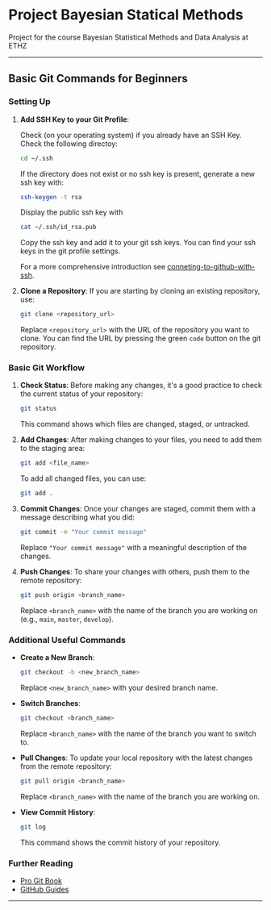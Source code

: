 # Project Bayesian Statical Methods
Project for the course Bayesian Statistical Methods and Data Analysis at ETHZ 

---

## Basic Git Commands for Beginners

### Setting Up

1. **Add SSH Key to your Git Profile**:
   
    Check (on your operating system) if you already have an SSH Key. Check the following directoy:
   ```bash
   cd ~/.ssh
   ```
    If the directory does not exist or no ssh key is present, generate a new ssh key with:
    ```bash
    ssh-keygen -t rsa
    ```
    Display the public ssh key with
    ```bash
    cat ~/.ssh/id_rsa.pub
    ```
    Copy the ssh key and add it to your git ssh keys. You can find your ssh keys in the git profile settings.

    For a more comprehensive introduction see [conneting-to-github-with-ssh](https://docs.github.com/en/authentication/connecting-to-github-with-ssh).

2. **Clone a Repository**:
   If you are starting by cloning an existing repository, use:
   ```bash
   git clone <repository_url>
   ```
   Replace `<repository_url>` with the URL of the repository you want to clone. You can find the URL by pressing the green `code` button on the git repository.

### Basic Git Workflow

1. **Check Status**:
   Before making any changes, it's a good practice to check the current status of your repository:
   ```bash
   git status
   ```
   This command shows which files are changed, staged, or untracked.

2. **Add Changes**:
   After making changes to your files, you need to add them to the staging area:
   ```bash
   git add <file_name>
   ```
   To add all changed files, you can use:
   ```bash
   git add .
   ```

3. **Commit Changes**:
   Once your changes are staged, commit them with a message describing what you did:
   ```bash
   git commit -m "Your commit message"
   ```
   Replace `"Your commit message"` with a meaningful description of the changes.

4. **Push Changes**:
   To share your changes with others, push them to the remote repository:
   ```bash
   git push origin <branch_name>
   ```
   Replace `<branch_name>` with the name of the branch you are working on (e.g., `main`, `master`, `develop`).

### Additional Useful Commands

- **Create a New Branch**:
  ```bash
  git checkout -b <new_branch_name>
  ```
  Replace `<new_branch_name>` with your desired branch name.

- **Switch Branches**:
  ```bash
  git checkout <branch_name>
  ```
  Replace `<branch_name>` with the name of the branch you want to switch to.

- **Pull Changes**:
  To update your local repository with the latest changes from the remote repository:
  ```bash
  git pull origin <branch_name>
  ```
  Replace `<branch_name>` with the name of the branch you are working on.

- **View Commit History**:
  ```bash
  git log
  ```
  This command shows the commit history of your repository.



### Further Reading

- [Pro Git Book](https://git-scm.com/book/en/v2)
- [GitHub Guides](https://guides.github.com/)

---
